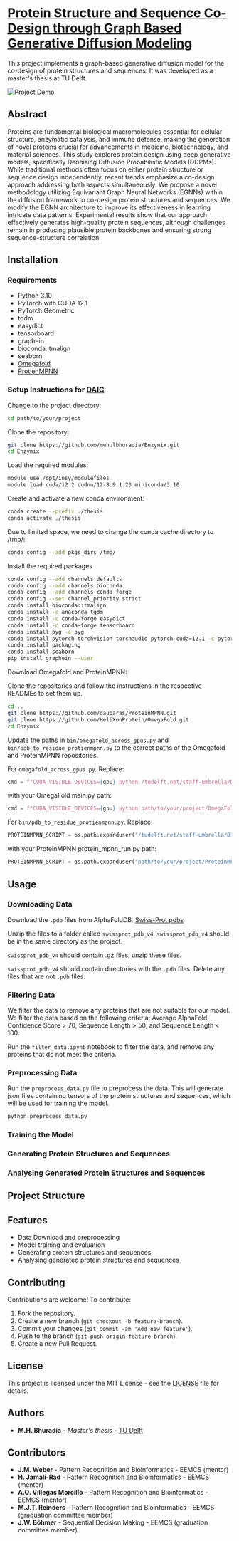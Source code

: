 # [Protein Structure and Sequence Co-Design through Graph Based Generative Diffusion Modeling](https://repository.tudelft.nl/record/uuid:08ddfafd-1eac-4e53-b0fc-837ad39cb6df)

This project implements a graph-based generative diffusion model for the co-design of protein structures and sequences. It was developed as a master's thesis at TU Delft.

![Project Demo](visualisation/output.gif)

## Abstract

Proteins are fundamental biological macromolecules essential for cellular structure, enzymatic catalysis, and immune defense, making the generation of novel proteins crucial for advancements in medicine, biotechnology, and material sciences. This study explores protein design using deep generative models, specifically Denoising Diffusion Probabilistic Models (DDPMs). While traditional methods often focus on either protein structure or sequence design independently, recent trends emphasize a co-design approach addressing both aspects simultaneously. We propose a novel methodology utilizing Equivariant Graph Neural Networks (EGNNs) within the diffusion framework to co-design protein structures and sequences. We modify the EGNN architecture to improve its effectiveness in learning intricate data patterns. Experimental results show that our approach effectively generates high-quality protein sequences, although challenges remain in producing plausible protein backbones and ensuring strong sequence-structure correlation.

## Installation

### Requirements

- Python 3.10
- PyTorch with CUDA 12.1
- PyTorch Geometric
- tqdm
- easydict
- tensorboard
- graphein
- bioconda::tmalign
- seaborn
- [Omegafold](https://github.com/HeliXonProtein/OmegaFold)
- [ProtienMPNN](https://github.com/dauparas/ProteinMPNN)

### Setup Instructions for [DAIC](https://daic.tudelft.nl/)

Change to the project directory:
```bash
cd path/to/your/project
```
Clone the repository:
```bash
git clone https://github.com/mehulbhuradia/Enzymix.git
cd Enzymix
```
Load the required modules:
```bash
module use /opt/insy/modulefiles
module load cuda/12.2 cudnn/12-8.9.1.23 miniconda/3.10
```

Create and activate a new conda environment:
```bash
conda create --prefix ./thesis
conda activate ./thesis
```

Due to limited space, we need to change the conda cache directory to /tmp/:
```bash
conda config --add pkgs_dirs /tmp/
```

Install the required packages
```bash
conda config --add channels defaults
conda config --add channels bioconda
conda config --add channels conda-forge
conda config --set channel_priority strict
conda install bioconda::tmalign
conda install -c anaconda tqdm
conda install -c conda-forge easydict
conda install -c conda-forge tensorboard
conda install pyg -c pyg
conda install pytorch torchvision torchaudio pytorch-cuda=12.1 -c pytorch -c nvidia
conda install packaging
conda install seaborn
pip install graphein --user
```

Download Omegafold and ProteinMPNN:

Clone the repositories and follow the instructions in the respective READMEs to set them up.
```bash
cd ..
git clone https://github.com/dauparas/ProteinMPNN.git
git clone https://github.com/HeliXonProtein/OmegaFold.git
cd Enzymix
```

Update the paths in `bin/omegafold_across_gpus.py` and `bin/pdb_to_residue_protienmpnn.py` to the correct paths of the Omegafold and ProteinMPNN repositories.

For `omegafold_across_gpus.py`. Replace:
```python
cmd = f"CUDA_VISIBLE_DEVICES={gpu} python /tudelft.net/staff-umbrella/DIMA/OmegaFold/main.py {input_fasta} {outdir} --device cuda:0"
```
with your OmegaFold main.py path:
```python
cmd = f"CUDA_VISIBLE_DEVICES={gpu} python path/to/your/project/OmegaFold/main.py {input_fasta} {outdir} --device cuda:0"
```
For `bin/pdb_to_residue_protienmpnn.py`. Replace:
```python
PROTEINMPNN_SCRIPT = os.path.expanduser("/tudelft.net/staff-umbrella/DIMA/ProteinMPNN/protein_mpnn_run.py")
```
with your ProteinMPNN protein_mpnn_run.py path:
```python
PROTEINMPNN_SCRIPT = os.path.expanduser("path/to/your/project/ProteinMPNN/protein_mpnn_run.py")
```

## Usage

### Downloading Data
Download the `.pdb` files from AlphaFoldDB:
[Swiss-Prot pdbs](https://ftp.ebi.ac.uk/pub/databases/alphafold/latest/swissprot_pdb_v4.tar)

Unzip the files to a folder called `swissprot_pdb_v4`. `swissprot_pdb_v4` should be in the same directory as the project.

`swissprot_pdb_v4` should contain .gz files, unzip these files.

`swissprot_pdb_v4` should contain directories with the `.pdb` files. Delete any files that are not `.pdb` files.

### Filtering Data

We filter the data to remove any proteins that are not suitable for our model. We filter the data based on the following criteria:
Average AlphaFold Confidence Score > 70, Sequence Length > 50, and Sequence Length < 100.

Run the `filter_data.ipynb` notebook to filter the data, and remove any proteins that do not meet the criteria.

### Preprocessing Data

Run the `preprocess_data.py` file to preprocess the data. This will generate json files containing tensors of the protein structures and sequences, which will be used for training the model.

```bash
python preprocess_data.py
```

### Training the Model

### Generating Protein Structures and Sequences

### Analysing Generated Protein Structures and Sequences



## Project Structure

## Features

- Data Download and preprocessing
- Model training and evaluation
- Generating protein structures and sequences
- Analysing generated protein structures and sequences

## Contributing

Contributions are welcome! To contribute:

1. Fork the repository.
2. Create a new branch (`git checkout -b feature-branch`).
3. Commit your changes (`git commit -am 'Add new feature'`).
4. Push to the branch (`git push origin feature-branch`).
5. Create a new Pull Request.


## License

This project is licensed under the MIT License - see the [LICENSE](LICENSE) file for details.


## Authors

- **M.H. Bhuradia** - *Master's thesis* - [TU Delft](https://www.tudelft.nl/)


## Contributors

- **J.M. Weber** - Pattern Recognition and Bioinformatics - EEMCS (mentor)
- **H. Jamali-Rad** - Pattern Recognition and Bioinformatics - EEMCS (mentor)
- **A.O. Villegas Morcillo** - Pattern Recognition and Bioinformatics - EEMCS (mentor)
- **M.J.T. Reinders** - Pattern Recognition and Bioinformatics - EEMCS (graduation committee member)
- **J.W. Böhmer** - Sequential Decision Making - EEMCS (graduation committee member)


